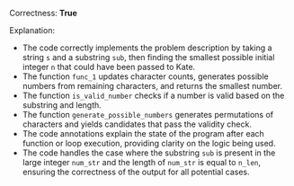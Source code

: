 Correctness: **True**

Explanation: 
- The code correctly implements the problem description by taking a string `s` and a substring `sub`, then finding the smallest possible initial integer `n` that could have been passed to Kate.
- The function `func_1` updates character counts, generates possible numbers from remaining characters, and returns the smallest number.
- The function `is_valid_number` checks if a number is valid based on the substring and length.
- The function `generate_possible_numbers` generates permutations of characters and yields candidates that pass the validity check.
- The code annotations explain the state of the program after each function or loop execution, providing clarity on the logic being used.
- The code handles the case where the substring `sub` is present in the large integer `num_str` and the length of `num_str` is equal to `n_len`, ensuring the correctness of the output for all potential cases.